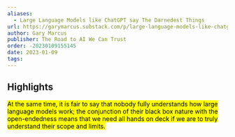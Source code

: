 ```yaml
---
aliases:
  - Large Language Models like ChatGPT say The Darnedest Things
url: https://garymarcus.substack.com/p/large-language-models-like-chatgpt
author: Gary Marcus
publisher: The Road to AI We Can Trust
order: -20230109155145
date: 2023-01-09
tags:
---
```


## Highlights
<mark>At the same time, it is fair to say that nobody fully understands how large language models work; the conjunction of their black box nature with the open-endedness means that we need all hands on deck if we are to truly understand their scope and limits.</mark>

